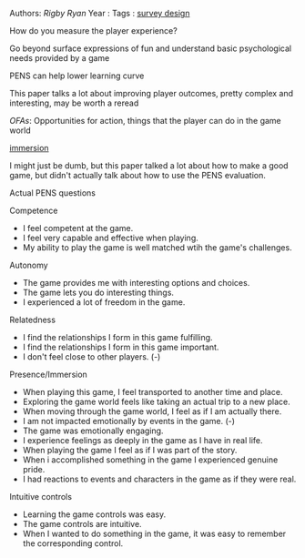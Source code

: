 Authors: *Rigby* *Ryan*
Year   :
Tags   : [survey design](survey%20design.md)

How do you measure the player experience?

Go beyond surface expressions of fun and understand basic psychological needs provided by a game

PENS can help lower learning curve

This paper talks a lot about improving player outcomes, pretty complex and interesting, may be worth a reread

*OFAs*: Opportunities for action, things that the player can do in the game world

[immersion](immersion.md)

I might just be dumb, but this paper talked a lot about how to make a good game, but didn't actually talk about how to use the PENS evaluation.



Actual PENS questions

Competence

* I feel competent at the game.
* I feel very capable and effective when playing.
* My ability to play the game is well matched wtih the game's challenges.

Autonomy

* The game provides me with interesting options and choices.
* The game lets you do interesting things.
* I experienced a lot of freedom in the game.

Relatedness

* I find the relationships I form in this game fulfilling.
* I find the relationships I form in this game important.
* I don't feel close to other players. (-)

Presence/Immersion

* When playing this game, I feel transported to another time and place.
* Exploring the game world feels like taking an actual trip to a new place.
* When moving through the game world, I feel as if I am actually there.
* I am not impacted emotionally by events in the game. (-)
* The game was emotionally engaging.
* I experience feelings as deeply in the game as I have in real life.
* When playing the game I feel as if I was part of the story.
* When i accomplished something in the game I experienced genuine pride.
* I had reactions to events and characters in the game as if they were real.

Intuitive controls

* Learning the game controls was easy.
* The game controls are intuitive.
* When I wanted to do something in the game, it was easy to remember the corresponding control.
